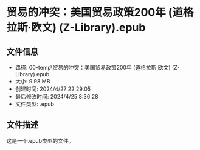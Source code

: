 ﻿# 贸易的冲突：美国贸易政策200年 (道格拉斯·欧文) (Z-Library).epub

## 文件信息
- 路径: 00-temp\贸易的冲突：美国贸易政策200年 (道格拉斯·欧文) (Z-Library).epub
- 大小: 9.98 MB
- 创建时间: 2024/4/27 22:29:05
- 最后修改时间: 2024/4/25 8:36:28
- 文件类型: .epub

## 文件描述
这是一个.epub类型的文件。

